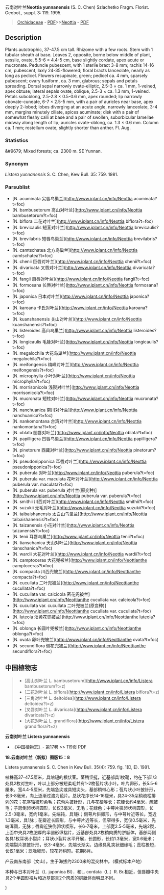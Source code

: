 云南对叶兰**Neottia yunnanensis** (S. C. Chen) Szlachetko Fragm. Florist. Geobot., suppl. 3: 119. 1995.

> [Orchidaceae](http://www.iplant.cn/info/Orchidaceae?t=foc) - [PDF](http://www.iplant.cn/foc/pdf/Orchidaceae.pdf)>>[Neottia](http://www.iplant.cn/info/Neottia?t=foc) - [PDF](http://www.iplant.cn/foc/pdf/Neottia.pdf)

## Description

Plants autotrophic, 37-47.5 cm tall. Rhizome with a few roots. Stem with 1 tubular sheath at base. Leaves 2, opposite, borne below middle of plant, sessile, ovate, 5.5-6 × 4.4-5 cm, base slightly cordate, apex acute or mucronate. Peduncle pubescent, with 1 sterile bract 3-8 mm; rachis 14-16 cm, pubescent, laxly 24-35-flowered; floral bracts lanceolate, nearly as long as pedicel. Flowers resupinate, green; pedicel ca. 4 mm, sparsely pubescent; ovary fusiform, ca. 3 mm, glabrous; sepals and petals spreading. Dorsal sepal narrowly ovate-elliptic, 2.5-3 × ca. 1 mm, 1-veined, apex obtuse; lateral sepals ovate, oblique, 2.5-3 × ca. 1.3 mm, 1-veined. Petals suboblong, 2.5-2.8 × 0.5-0.6 mm, apex rounded; lip narrowly obovate-cuneate, 6-7 × 2.5-5 mm, with a pair of auricles near base, apex deeply 2-lobed; lobes diverging at an acute angle, narrowly lanceolate, 3-4 mm, margins minutely ciliate, apices acuminate; disk with a pair of somewhat fleshy calli at base and a pair of swollen, suborbicular lamellae midway along length of lip; auricles ovate-oblong, ca. 1.3 × 0.6 mm. Column ca. 1 mm; rostellum ovate, slightly shorter than anther. Fl. Aug.

### Statistics
&amp;#9679; Mixed forests; ca. 2300 m. SE Yunnan.

### Synonym
*Listera yunnanensis* S. C. Chen, Kew Bull. 35: 759. 1981.

### Parsublist

* [N.  acuminata  尖唇鸟巢兰](http://www.iplant.cn/info/Neottia acuminata?t=foc)
* [N.  bambusetorum  高山对叶兰](http://www.iplant.cn/info/Neottia bambusetorum?t=foc)
* [N.  biflora  二花对叶兰](http://www.iplant.cn/info/Neottia biflora?t=foc)
* [N.  brevicaulis  短茎对叶兰](http://www.iplant.cn/info/Neottia brevicaulis?t=foc)
* [N.  brevilabris  短唇鸟巢兰](http://www.iplant.cn/info/Neottia brevilabris?t=foc)
* [N.  camtschatea  北方鸟巢兰](http://www.iplant.cn/info/Neottia camtschatea?t=foc)
* [N.  chenii  巨唇对叶兰](http://www.iplant.cn/info/Neottia chenii?t=foc)
* [N.  divaricata  叉唇对叶兰](http://www.iplant.cn/info/Neottia divaricata?t=foc)
* [N.  fangii  扇唇对叶兰](http://www.iplant.cn/info/Neottia fangii?t=foc)
* [N.  formosana  长唇对叶兰](http://www.iplant.cn/info/Neottia formosana?t=foc)
* [N.  japonica  日本对叶兰](http://www.iplant.cn/info/Neottia japonica?t=foc)
* [N.  karoana  卡氏对叶兰](http://www.iplant.cn/info/Neottia karoana?t=foc)
* [N.  kuanshanensis  关山对叶兰](http://www.iplant.cn/info/Neottia kuanshanensis?t=foc)
* [N.  listeroides  高山鸟巢兰](http://www.iplant.cn/info/Neottia listeroides?t=foc)
* [N.  longicaulis  毛脉对叶兰](http://www.iplant.cn/info/Neottia longicaulis?t=foc)
* [N.  megalochila  大花鸟巢兰](http://www.iplant.cn/info/Neottia megalochila?t=foc)
* [N.  meifongensis  梅峰对叶兰](http://www.iplant.cn/info/Neottia meifongensis?t=foc)
* [N.  microphylla  小叶对叶兰](http://www.iplant.cn/info/Neottia microphylla?t=foc)
* [N.  morrisonicola  浅裂对叶兰](http://www.iplant.cn/info/Neottia morrisonicola?t=foc)
* [N.  mucronata  短柱对叶兰](http://www.iplant.cn/info/Neottia mucronata?t=foc)
* [N.  nanchuanica  南川对叶兰](http://www.iplant.cn/info/Neottia nanchuanica?t=foc)
* [N.  nankomontana  台湾对叶兰](http://www.iplant.cn/info/Neottia nankomontana?t=foc)
* [N.  oblata  圆唇对叶兰](http://www.iplant.cn/info/Neottia oblata?t=foc)
* [N.  papilligera  凹唇鸟巢兰](http://www.iplant.cn/info/Neottia papilligera?t=foc)
* [N.  pinetorum  西藏对叶兰](http://www.iplant.cn/info/Neottia pinetorum?t=foc)
* [N.  pseudonipponica  耳唇对叶兰](http://www.iplant.cn/info/Neottia pseudonipponica?t=foc)
* [N.  puberula  对叶兰](http://www.iplant.cn/info/Neottia puberula?t=foc)
* [N.  puberula var. maculata  花叶对叶兰](http://www.iplant.cn/info/Neottia puberula var. maculata?t=foc)
* [N.  puberula var. puberula  对叶兰(原变种)](http://www.iplant.cn/info/Neottia puberula var. puberula?t=foc)
* [N.  smithii  川西对叶兰](http://www.iplant.cn/info/Neottia smithii?t=foc)
* [N.  suzukii  无毛对叶兰](http://www.iplant.cn/info/Neottia suzukii?t=foc)
* [N.  taibaishanensis  太白山鸟巢兰](http://www.iplant.cn/info/Neottia taibaishanensis?t=foc)
* [N.  taizanensis  小花对叶兰](http://www.iplant.cn/info/Neottia taizanensis?t=foc)
* [N.  tenii  耳唇鸟巢兰](http://www.iplant.cn/info/Neottia tenii?t=foc)
* [N.  tianschanica  天山对叶兰](http://www.iplant.cn/info/Neottia tianschanica?t=foc)
* [N.  wardii  大花对叶兰](http://www.iplant.cn/info/Neottia wardii?t=foc)
* [N.  camptoceras  大花兜被兰](http://www.iplant.cn/info/Neottianthe camptoceras?t=foc)
* [N.  compacta  川西兜被兰](http://www.iplant.cn/info/Neottianthe compacta?t=foc)
* [N.  cucullata  二叶兜被兰](http://www.iplant.cn/info/Neottianthe cucullata?t=foc)
* [N.  cucullata var. calcicola  密花兜被兰](http://www.iplant.cn/info/Neottianthe cucullata var. calcicola?t=foc)
* [N.  cucullata var. cucullata  二叶兜被兰(原变种)](http://www.iplant.cn/info/Neottianthe cucullata var. cucullata?t=foc)
* [N.  luteola  淡黄花兜被兰](http://www.iplant.cn/info/Neottianthe luteola?t=foc)
* [N.  oblonga  长圆叶兜被兰](http://www.iplant.cn/info/Neottianthe oblonga?t=foc)
* [N.  ovata  卵叶兜被兰](http://www.iplant.cn/info/Neottianthe ovata?t=foc)
* [N.  secundiflora  侧花兜被兰](http://www.iplant.cn/info/Neottianthe secundiflora?t=foc)

## 中国植物志

> * [高山对叶兰  L.  bambusetorum](http://www.iplant.cn/info/Listera bambusetorum?t=z)
> * [二花对叶兰  L.  biflora](http://www.iplant.cn/info/Listera biflora?t=z)
> * [三角对叶兰  L.  deltoidea](http://www.iplant.cn/info/Listera deltoidea?t=z)
> * [叉唇对叶兰  L.  divaricata](http://www.iplant.cn/info/Listera divaricata?t=z)
> * [大花对叶兰  L.  grandiflora](http://www.iplant.cn/info/Listera grandiflora?t=z)

**云南对叶兰 Listera yunnanensis**

* [《中国植物志》](http://www.iplant.cn/frps)- [第17卷](http://www.iplant.cn/frps/vol/17) >> 119页 [PDF](http://www.iplant.cn/frps/pdf/17/119.pdf)

**18.云南对叶兰（新拟）图版15：8**

Listera yunnanensis S. C. Chen in Kew Bull. 35(4): 759. fig. 1(D, E). 1981.

植株高37-47.5厘米，具缩短的根状茎。茎稍坚挺，近基部具1枚鞘，约在下部1/3处具2枚对生叶，叶以上部分被短柔毛并有1-2枚苞片状小叶。叶片卵形，长5.5-6厘米，宽4.4-5厘米，先端急尖或具短尖头，基部稍带心形；苞片状小叶披针形，长3-8毫米，向上逐渐过渡为苞片。总状花序长14-16厘米，具24-35朵稍疏松排列的花；花序轴被短柔毛；花苞片披针形，几与花梗等长；花梗长约4毫米，疏被毛；子房倒卵状椭圆形，长仅3毫米，无毛；花绿色；中萼片狭卵状椭圆形，长2.5-3毫米，宽约1毫米，先端钝，具1脉；侧萼片斜卵形，与中萼片近等长，宽近1.3毫米，具1脉；花瓣近长圆形，与中萼片近等长，但窄得多，宽仅0.5毫米，先端浑圆，无脉；唇瓣近狭倒卵状楔形，长6-7毫米，上部宽2.5-5毫米，先端2裂，上面中央具2枚肥厚的半圆形纵褶片，近基部处具2枚稍肉质的胼胝体，基部两侧各具1枚耳状小裂片；耳状小裂片水平开展，长圆形，长约1.3毫米，宽0.6毫米；先端裂片狭披针形，长3-4毫米，先端长渐尖，边缘具乳突状细缘毛；蕊柱极短，长仅1毫米；蕊喙卵形，较花药稍短。花期8月。

产云南东南部（文山）。生于海拔约2300米的混交林中。（模式标本产地）

本种与日本对叶兰（L. japonica Bl）．和L. cordata（L.）R. Br.相近，但唇瓣中央具2个半圆形褶片和近基部具2个肉质的胼胝体而明显不同。

}